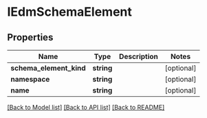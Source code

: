 # IEdmSchemaElement

## Properties
Name | Type | Description | Notes
------------ | ------------- | ------------- | -------------
**schema_element_kind** | **string** |  | [optional] 
**namespace** | **string** |  | [optional] 
**name** | **string** |  | [optional] 

[[Back to Model list]](../README.md#documentation-for-models) [[Back to API list]](../README.md#documentation-for-api-endpoints) [[Back to README]](../README.md)


